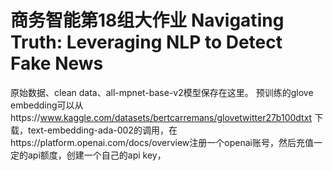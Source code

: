 # 商务智能第18组大作业 Navigating Truth: Leveraging NLP to Detect Fake News
原始数据、clean data、all-mpnet-base-v2模型保存在这里。
预训练的glove embedding可以从https://www.kaggle.com/datasets/bertcarremans/glovetwitter27b100dtxt 下载，text-embedding-ada-002的调用，在https://platform.openai.com/docs/overview注册一个openai账号，然后充值一定的api额度，创建一个自己的api key，
